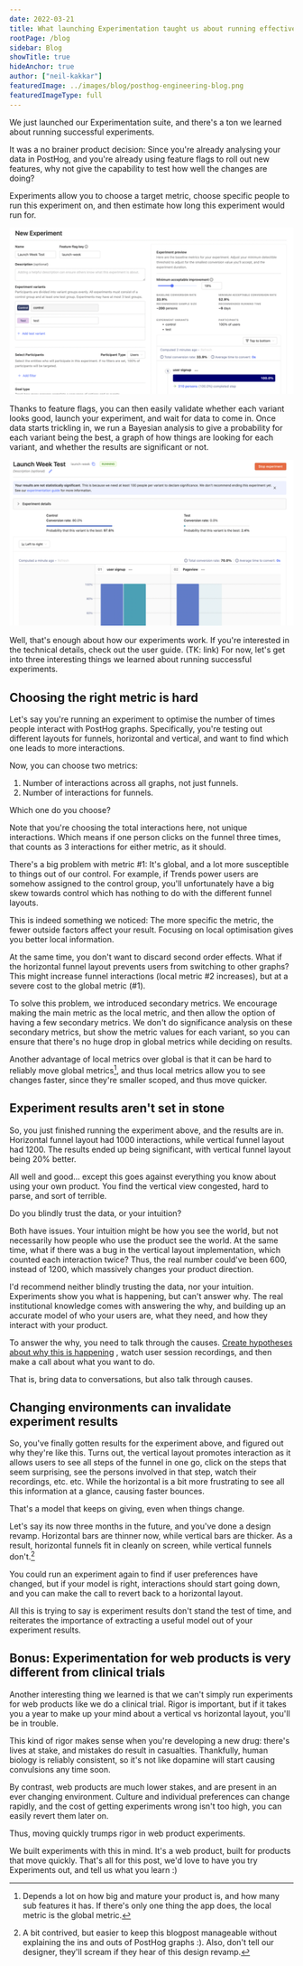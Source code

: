 ```yaml
---
date: 2022-03-21
title: What launching Experimentation taught us about running effective A/B tests
rootPage: /blog
sidebar: Blog
showTitle: true
hideAnchor: true
author: ["neil-kakkar"]
featuredImage: ../images/blog/posthog-engineering-blog.png
featuredImageType: full
---
```


We just launched our Experimentation suite, and there's a ton we learned about running successful experiments.

It was a no brainer product decision: Since you're already analysing your data in PostHog, and you're already using feature flags to roll out new features, why not give the capability to test how well the changes are doing?

Experiments allow you to choose a target metric, choose specific people to run this experiment on, and then estimate how long this experiment would run for.

![PostHog - Experiment Creation](../images/blog/experimentation/experiment-creation.png)

Thanks to feature flags, you can then easily validate whether each variant looks good, launch your experiment, and wait for data to come in. Once data starts trickling in, we run a Bayesian analysis to give a probability for each variant being the best, a graph of how things are looking for each variant, and whether the results are significant or not.

![PostHog - Experiment Results](../images/blog/experimentation/experiment-results.png)

Well, that's enough about how our experiments work. If you're interested in the technical details, check out the user guide. (TK: link) For now, let's get into three interesting things we learned about running successful experiments.


## Choosing the right metric is hard

Let's say you're running an experiment to optimise the number of times people interact with PostHog graphs. Specifically, you're testing out different layouts for funnels, horizontal and vertical, and want to find which one leads to more interactions.

Now, you can choose two metrics:

1. Number of interactions across all graphs, not just funnels.
2. Number of interactions for funnels.

Which one do you choose?

Note that you're choosing the total interactions here, not unique interactions. Which means if one person clicks on the funnel three times, that counts as 3 interactions for either metric, as it should.

There's a big problem with metric #1: It's global, and a lot more susceptible to things out of our control. For example, if Trends power users are somehow assigned to the control group, you'll unfortunately have a big skew towards control which has nothing to do with the different funnel layouts.

This is indeed something we noticed: The more specific the metric, the fewer outside factors affect your result. Focusing on local optimisation gives you better local information.

At the same time, you don't want to discard second order effects. What if the horizontal funnel layout prevents users from switching to other graphs? This might increase funnel interactions (local metric #2 increases), but at a severe cost to the global metric (#1).

To solve this problem, we introduced secondary metrics. We encourage making the main metric as the local metric, and then allow the option of having a few secondary metrics. We don't do significance analysis on these secondary metrics, but show the metric values for each variant, so you can ensure that there's no huge drop in global metrics while deciding on results.

Another advantage of local metrics over global is that it can be hard to reliably move global metrics[^2], and thus local metrics allow you to see changes faster, since they're smaller scoped, and thus move quicker.

[^2]: Depends a lot on how big and mature your product is, and how many sub features it has. If there's only one thing the app does, the local metric is the global metric.

## Experiment results aren't set in stone

So, you just finished running the experiment above, and the results are in. Horizontal funnel layout had 1000 interactions, while vertical funnel layout had 1200. The results ended up being significant, with vertical funnel layout being 20% better.

All well and good... except this goes against everything you know about using your own product. You find the vertical view congested, hard to parse, and sort of terrible.

Do you blindly trust the data, or your intuition?

Both have issues. Your intuition might be how you see the world, but not necessarily how people who use the product see the world. At the same time, what if there was a bug in the vertical layout implementation, which counted each interaction twice? Thus, the real number could've been 600, instead of 1200, which massively changes your product direction.

I'd recommend neither blindly trusting the data, nor your intuition. Experiments show you what is happening, but can't answer why. The real institutional knowledge comes with answering the why, and building up  an accurate model of who your users are, what they need, and how they interact with your product.

To answer the why, you need to talk through the causes. <a target='_blank' rel="noopener" href='https://neilkakkar.com/Bayes-Theorem-Framework-for-Critical-Thinking.html'> Create hypotheses about why this is happening</a> , watch user session recordings, and then make a call about what you want to do.

That is, bring data to conversations, but also talk through causes.

## Changing environments can invalidate experiment results

So, you've finally gotten results for the experiment above, and figured out why they're like this. Turns out, the vertical layout promotes interaction as it allows users to see all steps of the funnel in one go, click on the steps that seem surprising, see the persons involved in that step, watch their recordings, etc. etc. While the horizontal is a bit more frustrating to see all this information at a glance, causing faster bounces.

That's a model that keeps on giving, even when things change.

Let's say its now three months in the future, and you've done a design revamp. Horizontal bars are thinner now, while vertical bars are thicker. As a result, horizontal funnels fit in cleanly on screen, while vertical funnels don't.[^4]

You could run an experiment again to find if user preferences have changed, but if your model is right, interactions should start going down, and you can make the call to revert back to a horizontal layout.

[^4]: A bit contrived, but easier to keep this blogpost manageable without explaining the ins and outs of PostHog graphs :). Also, don't tell our designer, they'll scream if they hear of this design revamp.

All this is trying to say is experiment results don't stand the test of time, and reiterates the importance of extracting a useful model out of your experiment results.


## Bonus: Experimentation for web products is very different from clinical trials

Another interesting thing we learned is that we can't simply run experiments for web products like we do a clinical trial. Rigor is important, but if it takes you a year to make up your mind about a vertical vs horizontal layout, you'll be in trouble.

This kind of rigor makes sense when you're developing a new drug: there's lives at stake, and mistakes do result in casualties. Thankfully, human biology is reliably consistent, so it's not like dopamine will start causing convulsions any time soon.

By contrast, web products are much lower stakes, and are present in an ever changing environment. Culture and individual preferences can change rapidly, and the cost of getting experiments wrong isn't too high, you can easily revert them later on.

Thus, moving quickly trumps rigor in web product experiments.

We built experiments with this in mind. It's a web product, built for products that move quickly. That's all for this post, we'd love to have you try Experiments out, and tell us what you learn :)
